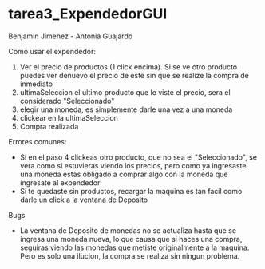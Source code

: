# tarea3_ExpendedorGUI
Benjamin Jimenez - Antonia Guajardo

Como usar el expendedor:

1) Ver el precio de productos (1 click encima). Si se ve otro producto puedes ver denuevo el precio de este sin que se realize la compra de inmediato
2) ultimaSeleccion el ultimo producto que le viste el precio, sera el considerado "Seleccionado"
3) elegir una moneda, es simplemente darle una vez a una moneda 
4) clickear en la ultimaSeleccion
5) Compra realizada

Errores comunes:

- Si en el paso 4 clickeas otro producto, que no sea el "Seleccionado", se vera como si estuvieras viendo los precios, pero como ya ingresaste una moneda estas obligado a comprar algo con la moneda que ingresate al expendedor
- Si te quedaste sin productos, recargar la maquina es tan facil como darle un click a la ventana de Deposito



Bugs
- La ventana de Deposito de monedas no se actualiza hasta que se ingresa una moneda nueva, lo que causa que si haces una compra, seguiras viendo las monedas que metiste originalmente a la maquina. Pero es solo una ilucion, la compra se realiza sin ningun problema.
